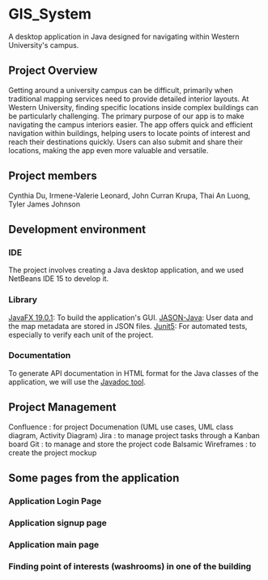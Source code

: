 # GIS_System

A desktop application in Java designed for navigating within Western University's campus.

## Project Overview

Getting around a university campus can be difficult, primarily when traditional mapping services need to provide detailed interior layouts. 
At Western University, finding specific locations inside complex buildings can be particularly challenging. The primary purpose of our app is 
to make navigating the campus interiors easier. The app offers quick and efficient navigation within buildings, helping users to locate points 
of interest and reach their destinations quickly. Users can also submit and share their locations, making the app even more valuable and versatile.

## Project members
Cynthia Du, Irmene-Valerie Leonard, John Curran Krupa, Thai An Luong, Tyler James Johnson

## Development environment 

### IDE 

The project involves creating a Java  desktop application, and we used NetBeans IDE 15 to develop it. 

### Library

[JavaFX 19.0.1](https://openjfx.io/javadoc/19/): To build the application's GUI.
[JASON-Java](https://stleary.github.io/JSON-java/index.html): User data and the map metadata are stored in JSON files.
[Junit5](https://junit.org/junit5/): For automated tests, especially to verify each unit of the project.

### Documentation
To generate API documentation in HTML format for the Java classes of the application, we will use the [Javadoc tool](https://www.oracle.com/technical-resources/articles/java/javadoc-tool.html).

## Project Management
Confluence : for project Documenation (UML use cases, UML class diagram, Activity Diagram)
Jira : to manage project tasks through a Kanban board
Git : to manage and store the project code
Balsamic Wireframes : to create the project mockup

## Some pages from the application

### Application Login Page

### Application signup page

### Application main page

### Finding point of interests (washrooms) in one of the building
 

